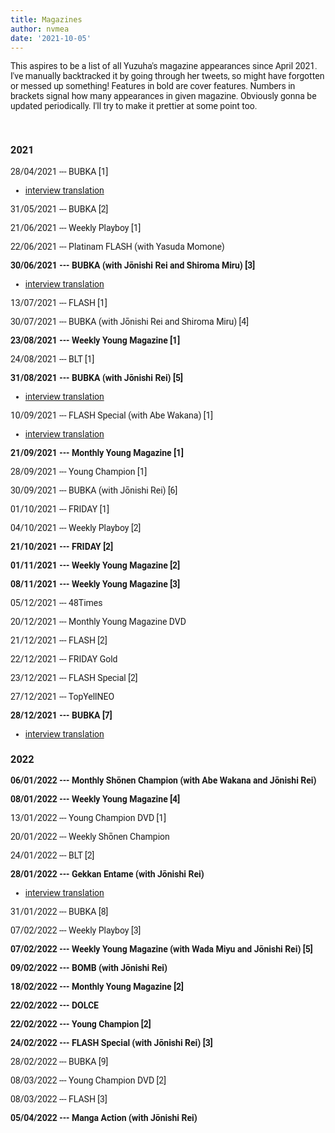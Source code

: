 ```yaml
---
title: Magazines
author: nvmea
date: '2021-10-05'
---
```


<style type="text/css">
  body{
  font-family: Roboto;
}
</style>

This aspires to be a list of all Yuzuha's magazine appearances since April 2021. I've manually backtracked it by going through her tweets, so might have forgotten or messed up something! Features in bold are cover features. Numbers in brackets signal how many appearances in given magazine. Obviously gonna be updated periodically. I'll try to make it prettier at some point too.

<br>

### 2021

28/04/2021 --- BUBKA \[1\]

-   [interview translation](https://stanyuzu.netlify.app/post/2021-04-27-bubka-may-interview-translation/)

31/05/2021 --- BUBKA \[2\]

21/06/2021 --- Weekly Playboy \[1\]

22/06/2021 --- Platinam FLASH (with Yasuda Momone)

**30/06/2021 --- BUBKA (with Jōnishi Rei and Shiroma Miru) \[3\]**

-   [interview translation](https://stanyuzu.netlify.app/post/2021-06-30-bubka-july-interview-translation-with-miru-and-rei/)

13/07/2021 --- FLASH \[1\]

30/07/2021 --- BUBKA (with Jōnishi Rei and Shiroma Miru) \[4\]

**23/08/2021 --- Weekly Young Magazine \[1\]**

24/08/2021 --- BLT \[1\]

**31/08/2021 --- BUBKA (with Jōnishi Rei) \[5\]**

-   [interview translation](https://stanyuzu.netlify.app/post/2021-09-02-bubka-september-interview-translation-with-rei/)

10/09/2021 --- FLASH Special (with Abe Wakana) \[1\]

-   [interview translation](https://stanyuzu.netlify.app/post/2021-09-10-flash-september-interview-translation-with-wakapon/)

**21/09/2021 --- Monthly Young Magazine [1]**

28/09/2021 --- Young Champion \[1\]

30/09/2021 --- BUBKA (with Jōnishi Rei) \[6\]

01/10/2021 --- FRIDAY \[1\]

04/10/2021 --- Weekly Playboy \[2\]

**21/10/2021 --- FRIDAY \[2\]**

**01/11/2021 --- Weekly Young Magazine \[2\]**

**08/11/2021 --- Weekly Young Magazine \[3\]**

05/12/2021 --- 48Times

20/12/2021 --- Monthly Young Magazine DVD

21/12/2021 --- FLASH \[2\]

22/12/2021 --- FRIDAY Gold

23/12/2021 --- FLASH Special \[2\]

27/12/2021 --- TopYellNEO

**28/12/2021 --- BUBKA \[7\]**

-   [interview translation](https://stanyuzu.netlify.app/post/2021-12-28-bubka-december-interview-translation/)

### 2022

**06/01/2022 --- Monthly Shōnen Champion (with Abe Wakana and Jōnishi Rei)**

**08/01/2022 --- Weekly Young Magazine \[4\]**

13/01/2022 --- Young Champion DVD [1]

20/01/2022 --- Weekly Shōnen Champion

24/01/2022 --- BLT \[2\]

**28/01/2022 --- Gekkan Entame (with Jōnishi Rei)**

-   [interview translation](https://stanyuzu.netlify.app/post/2022-01-31-gekkan-entame-january-interview-translation-with-rei/)

31/01/2022 --- BUBKA \[8\]

07/02/2022 --- Weekly Playboy \[3\]

**07/02/2022 --- Weekly Young Magazine (with Wada Miyu and Jōnishi Rei) \[5\]**

**09/02/2022 --- BOMB (with Jōnishi Rei)**

**18/02/2022 --- Monthly Young Magazine [2]**

**22/02/2022 --- DOLCE**

**22/02/2022 --- Young Champion \[2\]**

**24/02/2022 --- FLASH Special (with Jōnishi Rei) \[3\]**

28/02/2022 --- BUBKA \[9\]

08/03/2022 --- Young Champion DVD [2]

08/03/2022 --- FLASH [3]

**05/04/2022 --- Manga Action (with Jōnishi Rei)**
